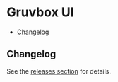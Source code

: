 <!-- markdownlint-disable line-length -->

# Gruvbox UI

<!-- vim-markdown-toc GFM -->

* [Changelog](#changelog)

<!-- vim-markdown-toc -->

## Changelog

See the [releases section](https://github.com/asd-xiv/gruvbox-ui/releases) for details.
